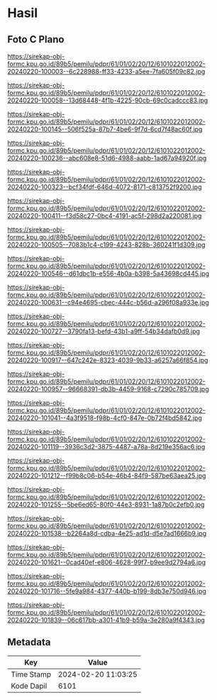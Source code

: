 # Hasil

## Foto C Plano

https://sirekap-obj-formc.kpu.go.id/89b5/pemilu/pdpr/61/01/02/20/12/6101022012002-20240220-100003--6c228988-ff33-4233-a5ee-7fa605f09c82.jpg

https://sirekap-obj-formc.kpu.go.id/89b5/pemilu/pdpr/61/01/02/20/12/6101022012002-20240220-100058--13d68448-4f1b-4225-90cb-69c0cadccc83.jpg

https://sirekap-obj-formc.kpu.go.id/89b5/pemilu/pdpr/61/01/02/20/12/6101022012002-20240220-100145--506f525a-87b7-4be6-9f7d-6cd7f48ac60f.jpg

https://sirekap-obj-formc.kpu.go.id/89b5/pemilu/pdpr/61/01/02/20/12/6101022012002-20240220-100236--abc608e8-51d6-4988-aabb-1ad67a94920f.jpg

https://sirekap-obj-formc.kpu.go.id/89b5/pemilu/pdpr/61/01/02/20/12/6101022012002-20240220-100323--bcf34fdf-646d-4072-8171-c813752f9200.jpg

https://sirekap-obj-formc.kpu.go.id/89b5/pemilu/pdpr/61/01/02/20/12/6101022012002-20240220-100411--f3d58c27-0bc4-4191-ac5f-298d2a220081.jpg

https://sirekap-obj-formc.kpu.go.id/89b5/pemilu/pdpr/61/01/02/20/12/6101022012002-20240220-100505--7083b1c4-c199-4243-828b-360241f1d309.jpg

https://sirekap-obj-formc.kpu.go.id/89b5/pemilu/pdpr/61/01/02/20/12/6101022012002-20240220-100546--d61dbc1b-e556-4b0a-b398-5a43698cd445.jpg

https://sirekap-obj-formc.kpu.go.id/89b5/pemilu/pdpr/61/01/02/20/12/6101022012002-20240220-100631--c94e4695-cbec-444c-b56d-a296f08a933e.jpg

https://sirekap-obj-formc.kpu.go.id/89b5/pemilu/pdpr/61/01/02/20/12/6101022012002-20240220-100727--3790fa13-befd-43b1-a9ff-54b34dafb0d9.jpg

https://sirekap-obj-formc.kpu.go.id/89b5/pemilu/pdpr/61/01/02/20/12/6101022012002-20240220-100917--647c242e-8323-4039-9b33-a6257a66f854.jpg

https://sirekap-obj-formc.kpu.go.id/89b5/pemilu/pdpr/61/01/02/20/12/6101022012002-20240220-100957--96668391-db3b-4459-9168-c7290c785709.jpg

https://sirekap-obj-formc.kpu.go.id/89b5/pemilu/pdpr/61/01/02/20/12/6101022012002-20240220-101041--4a3f9518-f98b-4cf0-847e-0b72f4bd5842.jpg

https://sirekap-obj-formc.kpu.go.id/89b5/pemilu/pdpr/61/01/02/20/12/6101022012002-20240220-101119--3936c3d2-3875-4487-a78a-8d219e356ac6.jpg

https://sirekap-obj-formc.kpu.go.id/89b5/pemilu/pdpr/61/01/02/20/12/6101022012002-20240220-101212--f99b8c06-b54e-46b4-84f9-587be63aea25.jpg

https://sirekap-obj-formc.kpu.go.id/89b5/pemilu/pdpr/61/01/02/20/12/6101022012002-20240220-101255--5be6ed65-80f0-44e3-8931-1a87b0c2efb0.jpg

https://sirekap-obj-formc.kpu.go.id/89b5/pemilu/pdpr/61/01/02/20/12/6101022012002-20240220-101538--b2264a8d-cdba-4e25-ad1d-d5e7ad1666b9.jpg

https://sirekap-obj-formc.kpu.go.id/89b5/pemilu/pdpr/61/01/02/20/12/6101022012002-20240220-101621--0cad40ef-e806-4628-99f7-b9ee9d2794a6.jpg

https://sirekap-obj-formc.kpu.go.id/89b5/pemilu/pdpr/61/01/02/20/12/6101022012002-20240220-101716--5fe9a984-4377-440b-b199-8db3e750d946.jpg

https://sirekap-obj-formc.kpu.go.id/89b5/pemilu/pdpr/61/01/02/20/12/6101022012002-20240220-101839--06c617bb-a301-41b9-b59a-3e280a9f4343.jpg


## Metadata

| Key        | Value               |
| ---------- | ------------------- |
| Time Stamp | 2024-02-20 11:03:25 |
| Kode Dapil | 6101                |



